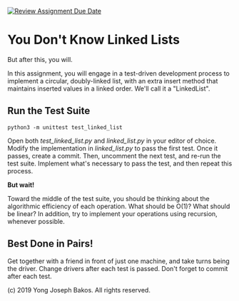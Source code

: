 [![Review Assignment Due Date](https://classroom.github.com/assets/deadline-readme-button-22041afd0340ce965d47ae6ef1cefeee28c7c493a6346c4f15d667ab976d596c.svg)](https://classroom.github.com/a/qALET42i)
# You Don't Know Linked Lists

But after this, you will.

In this assignment, you will engage in a test-driven development process to implement a circular, doubly-linked list, with an extra insert method
that maintains inserted values in a linked order. We'll call it a "LinkedList".

## Run the Test Suite

`python3 -m unittest test_linked_list`

Open both *test_linked_list.py* and *linked_list.py* in your editor of choice. Modify the implementation in *linked_list.py* to pass the first test. Once it passes, create a commit. Then, uncomment the next test, and re-run the test suite. Implement what's necessary to pass the test, and then repeat this process.

**But wait!**

Toward the middle of the test suite, you should be thinking about the algorithmic efficiency of each operation. What should be O(1)? What should be linear? In addition, try to implement your operations using recursion, whenever possible.

## Best Done in Pairs!

Get together with a friend in front of just one machine, and take turns being the driver. Change drivers after each test is passed. Don't forget to commit after each test.

(c) 2019 Yong Joseph Bakos. All rights reserved.
